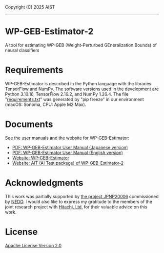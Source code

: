 Copyright (C) 2025 AIST  

---

# WP-GEB-Estimator-2

A tool for estimating WP-GEB (Weight-Perturbed GEneralization Bounds)
of neural classifiers

# Requirements

WP-GEB-Estimator is described in the Python language
with the libraries TensorFlow and NumPy.
The software versions used in the development are
Python 3.10.16, TensorFlow 2.16.2, and NumPy 1.26.4. 
The file "[requirements.txt](requirements.txt)" was generated by "pip freeze"
in our environment (macOS: Sonoma, CPU: Apple M2 Max).

# Documents

See the user manuals and the website for WP-GEB-Estimator:

* [PDF: WP-GEB-Estimator User Manual (Japanese version)](docs/WP-GEB-Estimator-User-Manual-jp.pdf)
* [PDF: WP-GEB-Estimator User Manual (English version)](docs/WP-GEB-Estimator-User-Manual-eng.pdf)
* [Website: WP-GEB-Estimator](https://staff.aist.go.jp/y-isobe/wp-geb-estimator/index.html)
* [Website: AIT (AI Test package) of WP-GEB-Estimator-2](https://github.com/yoshinao-isobe/eval_model_classifier_image_stability_wpgeb)

# Acknowledgments

This work was partially supported by [the project JPNP20006](https://www.nedo.go.jp/activities/ZZJP_100176.html) commissioned by [NEDO](https://www.nedo.go.jp/). I would also like to express my gratitude to the members of the joint research project with [Hitachi, Ltd.](https://www.hitachi.co.jp/) for their valuable advice on this work.


# License

[Apache License Version 2.0](LICENSE.txt)
 
